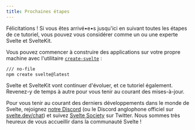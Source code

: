```yaml
---
title: Prochaines étapes
---
```


Félicitations ! Si vous êtes arrivé•e•s jusqu'ici en suivant toutes les étapes de ce tutoriel, vous pouvez vous considérer comme un ou une experte Svelte et SvelteKit.

Vous pouvez commencer à construire des applications sur votre propre machine avec l'utilitaire [`create-svelte`](https://www.npmjs.com/package/create-svelte) :

```bash
/// no-file
npm create svelte@latest
```

Svelte et SvelteKit vont continuer d'évoluer, et ce tutoriel également. Revenez-y de temps à autre pour vous tenir au courant des mises-à-jour.

Pour vous tenir au courant des derniers développements dans le monde de Svelte, rejoignez [notre Discord](PUBLIC_SVELTE_SITE_URL/chat) (ou le Discord anglophone officiel sur [svelte.dev/chat](https://svelte.dev/chat)) et suivez [Svelte Society](https://twitter.com/sveltesociety) sur Twitter.
Nous sommes très heureux de vous accueillir dans la communauté Svelte !
